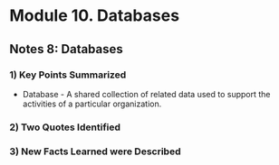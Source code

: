 #  Module 10. Databases
## Notes 8: Databases


### 1) Key Points Summarized
- Database - A shared collection of related data used to support the activities of a particular organization.




### 2) Two Quotes Identified


### 3) New Facts Learned were Described
